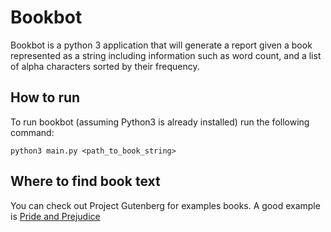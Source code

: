 # Bookbot

Bookbot is a python 3 application that will generate a report given a book represented as a string including information such as word count, and a list of alpha characters sorted by their frequency.

## How to run

To run bookbot (assuming Python3 is already installed) run the following command:

```python3
python3 main.py <path_to_book_string>
```

## Where to find book text

You can check out Project Gutenberg for examples books. A good example is [Pride and Prejudice](https://www.gutenberg.org/cache/epub/1342/pg1342.txt)
